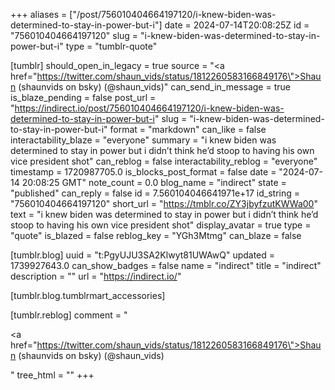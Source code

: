 +++
aliases = ["/post/756010404664197120/i-knew-biden-was-determined-to-stay-in-power-but-i"]
date = 2024-07-14T20:08:25Z
id = "756010404664197120"
slug = "i-knew-biden-was-determined-to-stay-in-power-but-i"
type = "tumblr-quote"

[tumblr]
should_open_in_legacy = true
source = "<a href=\"https://twitter.com/shaun_vids/status/1812260583166849176\">Shaun (shaunvids on bsky) (@shaun_vids)</a>"
can_send_in_message = true
is_blaze_pending = false
post_url = "https://indirect.io/post/756010404664197120/i-knew-biden-was-determined-to-stay-in-power-but-i"
slug = "i-knew-biden-was-determined-to-stay-in-power-but-i"
format = "markdown"
can_like = false
interactability_blaze = "everyone"
summary = "i knew biden was determined to stay in power but i didn’t think he’d stoop to having his own vice president shot"
can_reblog = false
interactability_reblog = "everyone"
timestamp = 1720987705.0
is_blocks_post_format = false
date = "2024-07-14 20:08:25 GMT"
note_count = 0.0
blog_name = "indirect"
state = "published"
can_reply = false
id = 7.560104046641971e+17
id_string = "756010404664197120"
short_url = "https://tmblr.co/ZY3jbyfzutKWWa00"
text = "i knew biden was determined to stay in power but i didn&rsquo;t think he&rsquo;d stoop to having his own vice president shot"
display_avatar = true
type = "quote"
is_blazed = false
reblog_key = "YGh3Mtmg"
can_blaze = false

[tumblr.blog]
uuid = "t:PgyUJU3SA2Klwyt81UWAwQ"
updated = 1739927643.0
can_show_badges = false
name = "indirect"
title = "indirect"
description = ""
url = "https://indirect.io/"

[tumblr.blog.tumblrmart_accessories]

[tumblr.reblog]
comment = "<p><a href=\"https://twitter.com/shaun_vids/status/1812260583166849176\">Shaun (shaunvids on bsky) (@shaun_vids)</a></p>"
tree_html = ""
+++
